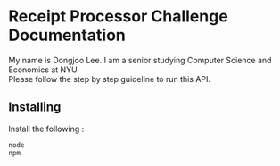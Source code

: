 # Receipt Processor Challenge Documentation

My name is Dongjoo Lee. I am a senior studying Computer Science and Economics at NYU. <br>
Please follow the step by step guideline to run this API.

## Installing 
Install the following :<br>
```
node
npm
```